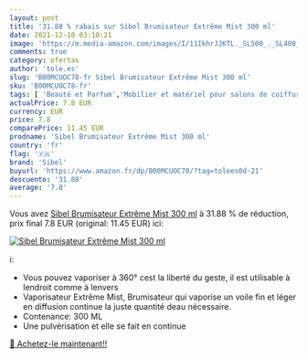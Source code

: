 ```yaml
---
layout: post
title: '31.88 % rabais sur Sibel Brumisateur Extrême Mist 300 ml'
date: 2021-12-10 03:10:21
image: 'https://m.media-amazon.com/images/I/11IkhrJJKTL._SL500_._SL400_.jpg'
comments: true
category: ofertas
author: 'tole.es'
slug: 'B00MCUOC78-fr Sibel Brumisateur Extrême Mist 300 ml'
sku: 'B00MCUOC78-fr'
tags: [ 'Beauté et Parfum','Mobilier et matériel pour salons de coiffure','Outils et accessoires','Vaporisateurs vides pour salons de coiffure','sibel', ]
actualPrice: 7.8 EUR
currency: EUR
price: 7.8
comparePrice: 11.45 EUR
prodname: 'Sibel Brumisateur Extrême Mist 300 ml'
country: 'fr'
flag: '🇫🇷'
brand: 'Sibel'
buyurl: 'https://www.amazon.fr/dp/B00MCUOC78/?tag=tolees0d-21'
descuento: '31.88'
average: '7.8'
---
```


Vous avez [Sibel Brumisateur Extrême Mist 300 ml](https://www.amazon.fr/dp/B00MCUOC78/?tag=tolees0d-21)  à  31.88 % de réduction, prix final  7.8 EUR (original: 11.45 EUR) ici:

[![Sibel Brumisateur Extrême Mist 300 ml](https://m.media-amazon.com/images/I/11IkhrJJKTL._SL500_._SL400_.jpg)](https://www.amazon.fr/dp/B00MCUOC78/?tag=tolees0d-21)

ℹ️:

- Vous pouvez vaporiser à 360° cest la liberté du geste, il est utilisable à lendroit comme à lenvers
- Vaporisateur Extrême Mist, Brumisateur qui vaporise un voile fin et léger en diffusion continue la juste quantité deau nécessaire.
- Contenance: 300 ML
- Une pulvérisation et elle se fait en continue

[🛒 Achetez-le maintenant!!](https://www.amazon.fr/dp/B00MCUOC78/?tag=tolees0d-21)
